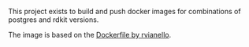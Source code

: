 This project exists to build and push docker images for combinations of postgres and rdkit versions.

The image is based on the [Dockerfile by rvianello](https://github.com/rvianello/docker-postgres-rdkit/blob/master/Dockerfile).
